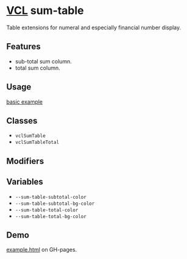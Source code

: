 # [VCL](https://vcl.github.io/) sum-table

Table extensions for numeral and especially financial number display.

## Features

- sub-total sum column.
- total sum column.

## Usage

[basic example](/demo/example.html)

## Classes

- `vclSumTable`
- `vclSumTableTotal`

## Modifiers

## Variables

- `--sum-table-subtotal-color`
- `--sum-table-subtotal-bg-color`
- `--sum-table-total-color`
- `--sum-table-total-bg-color`

## Demo

[example.html](/demo/example.html) on GH-pages.
